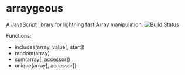 # arraygeous
A JavaScript library for lightning fast Array manipulation. [![Build Status](https://travis-ci.org/HarryStevens/arraygeous.svg?branch=master)](https://travis-ci.org/HarryStevens/arraygeous)

Functions:
- includes(array, value[, start])
- random(array)
- sum(array[, accessor])
- unique(array[, accessor])